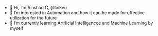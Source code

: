 - 👋 Hi, I’m Rinshad C, @tinkvu
- 👀 I’m interested in Automation and how it can be made for effective utilization for the future
- 🌱 I’m currently learning Artificial Intelligencce and Machine Learning by myself
<!--- - 💞️ I’m looking to collaborate on ...
- 📫 How to reach me ... --->

<!---
tinkvu/tinkvu is a ✨ special ✨ repository because its `README.md` (this file) appears on your GitHub profile.
You can click the Preview link to take a look at your changes.
--->
